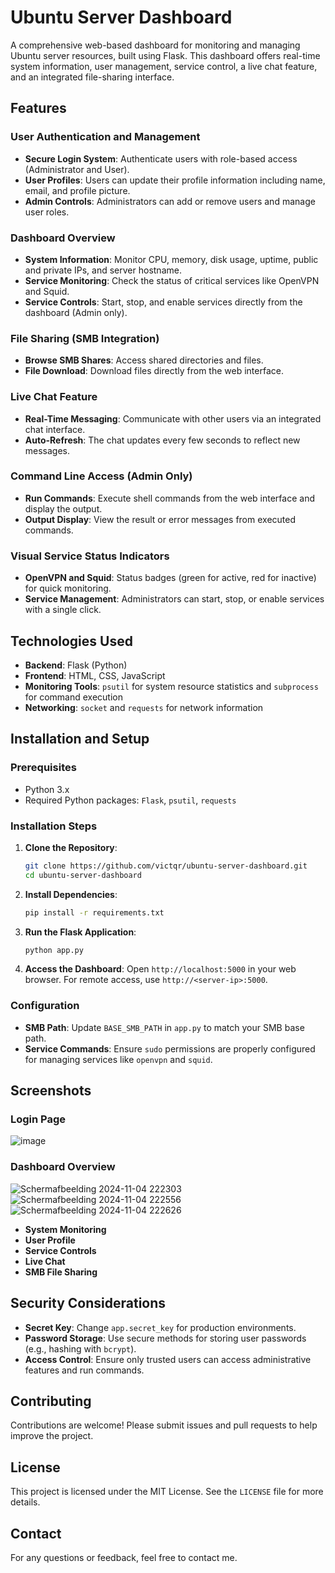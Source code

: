 # Ubuntu Server Dashboard

A comprehensive web-based dashboard for monitoring and managing Ubuntu server resources, built using Flask. This dashboard offers real-time system information, user management, service control, a live chat feature, and an integrated file-sharing interface.

## Features

### User Authentication and Management
- **Secure Login System**: Authenticate users with role-based access (Administrator and User).
- **User Profiles**: Users can update their profile information including name, email, and profile picture.
- **Admin Controls**: Administrators can add or remove users and manage user roles.

### Dashboard Overview
- **System Information**: Monitor CPU, memory, disk usage, uptime, public and private IPs, and server hostname.
- **Service Monitoring**: Check the status of critical services like OpenVPN and Squid.
- **Service Controls**: Start, stop, and enable services directly from the dashboard (Admin only).

### File Sharing (SMB Integration)
- **Browse SMB Shares**: Access shared directories and files.
- **File Download**: Download files directly from the web interface.

### Live Chat Feature
- **Real-Time Messaging**: Communicate with other users via an integrated chat interface.
- **Auto-Refresh**: The chat updates every few seconds to reflect new messages.

### Command Line Access (Admin Only)
- **Run Commands**: Execute shell commands from the web interface and display the output.
- **Output Display**: View the result or error messages from executed commands.

### Visual Service Status Indicators
- **OpenVPN and Squid**: Status badges (green for active, red for inactive) for quick monitoring.
- **Service Management**: Administrators can start, stop, or enable services with a single click.

## Technologies Used
- **Backend**: Flask (Python)
- **Frontend**: HTML, CSS, JavaScript
- **Monitoring Tools**: `psutil` for system resource statistics and `subprocess` for command execution
- **Networking**: `socket` and `requests` for network information

## Installation and Setup

### Prerequisites
- Python 3.x
- Required Python packages: `Flask`, `psutil`, `requests`

### Installation Steps
1. **Clone the Repository**:
    ```bash
    git clone https://github.com/victqr/ubuntu-server-dashboard.git
    cd ubuntu-server-dashboard
    ```

2. **Install Dependencies**:
    ```bash
    pip install -r requirements.txt
    ```

3. **Run the Flask Application**:
    ```bash
    python app.py
    ```

4. **Access the Dashboard**:
   Open `http://localhost:5000` in your web browser. For remote access, use `http://<server-ip>:5000`.

### Configuration
- **SMB Path**: Update `BASE_SMB_PATH` in `app.py` to match your SMB base path.
- **Service Commands**: Ensure `sudo` permissions are properly configured for managing services like `openvpn` and `squid`.

## Screenshots
### Login Page
![image](https://github.com/user-attachments/assets/8e220441-2050-4002-9b6d-4d4089ad8244)


### Dashboard Overview
![Schermafbeelding 2024-11-04 222303](https://github.com/user-attachments/assets/b5b52103-871c-43b5-867f-0fc025f1d70c)
![Schermafbeelding 2024-11-04 222556](https://github.com/user-attachments/assets/56da0fc0-9e90-41eb-9014-68be472f27b7)
![Schermafbeelding 2024-11-04 222626](https://github.com/user-attachments/assets/dae9e1c5-653d-4944-b894-22f8e676d539)


- **System Monitoring**
- **User Profile**
- **Service Controls**
- **Live Chat**
- **SMB File Sharing**

## Security Considerations
- **Secret Key**: Change `app.secret_key` for production environments.
- **Password Storage**: Use secure methods for storing user passwords (e.g., hashing with `bcrypt`).
- **Access Control**: Ensure only trusted users can access administrative features and run commands.

## Contributing
Contributions are welcome! Please submit issues and pull requests to help improve the project.

## License
This project is licensed under the MIT License. See the `LICENSE` file for more details.

## Contact
For any questions or feedback, feel free to contact me.


